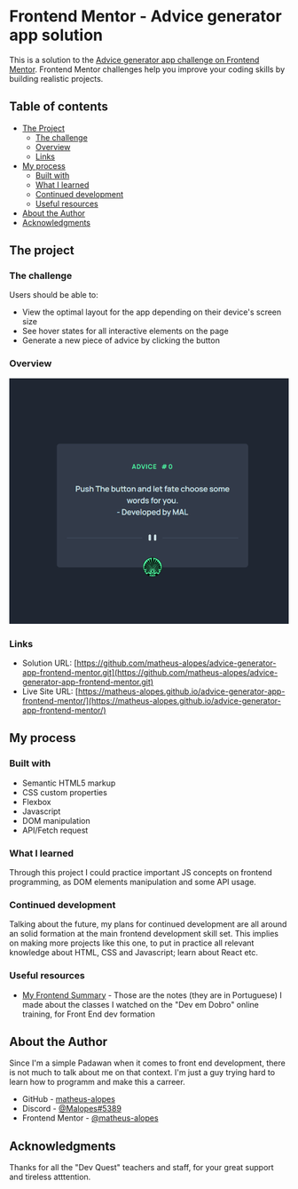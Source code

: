 # Frontend Mentor - Advice generator app solution

This is a solution to the [Advice generator app challenge on Frontend Mentor](https://www.frontendmentor.io/challenges/advice-generator-app-QdUG-13db). Frontend Mentor challenges help you improve your coding skills by building realistic projects.

## Table of contents

- [The Project](#the-project)
  - [The challenge](#the-challenge)
  - [Overview](#overview)
  - [Links](#links)
- [My process](#my-process)
  - [Built with](#built-with)
  - [What I learned](#what-i-learned)
  - [Continued development](#continued-development)
  - [Useful resources](#useful-resources)
- [About the Author](#author)
- [Acknowledgments](#acknowledgments)

## The project

### The challenge

Users should be able to:

- View the optimal layout for the app depending on their device's screen size
- See hover states for all interactive elements on the page
- Generate a new piece of advice by clicking the button

### Overview

<img src="src/Gif/gif.gif" alt="project overview" />

### Links

- Solution URL: [https://github.com/matheus-alopes/advice-generator-app-frontend-mentor.git](https://github.com/matheus-alopes/advice-generator-app-frontend-mentor.git)
- Live Site URL: [https://matheus-alopes.github.io/advice-generator-app-frontend-mentor/](https://matheus-alopes.github.io/advice-generator-app-frontend-mentor/)

## My process

### Built with

- Semantic HTML5 markup
- CSS custom properties
- Flexbox
- Javascript
- DOM manipulation
- API/Fetch request 

### What I learned

Through this project I could practice important JS concepts on frontend programming, as DOM elements manipulation and some API usage.

### Continued development

Talking about the future, my plans for continued development are all around an solid formation at the main frontend development skill set. This implies on making more projects like this one, to put in practice all relevant knowledge about HTML, CSS and Javascript; learn about React etc.

### Useful resources

- [My Frontend Summary](https://just-patch-a6b.notion.site/Resumo-De-Aulas-do-DevQuest-4092469f5cb04a3a913b87cd3d7601b4) - Those are the notes (they are in Portuguese) I made about the classes I watched on the "Dev em Dobro" online training, for Front End dev formation

## About the Author

Since I'm a simple Padawan when it comes to front end development, there is not much to talk about me on that context. I'm just a guy trying hard to learn how to programm and make this a carreer.
- GitHub - [matheus-alopes](https://github.com/matheus-alopes)
- Discord - [@Malopes#5389](https://discord.com/channels/@Malopes#5389)
- Frontend Mentor - [@matheus-alopes](https://www.frontendmentor.io/profile/matheus-alopes)

## Acknowledgments

Thanks for all the "Dev Quest" teachers and staff, for your great support and tireless atttention.
